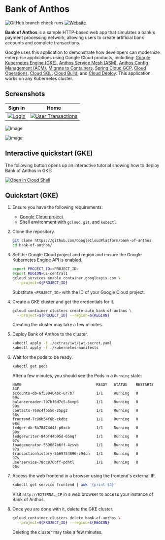 # Bank of Anthos

![GitHub branch check runs](https://img.shields.io/github/check-runs/GoogleCloudPlatform/bank-of-anthos/main)
[![Website](https://img.shields.io/website?url=https%3A%2F%2Fcymbal-bank.fsi.cymbal.dev%2F&label=live%20demo
)](https://cymbal-bank.fsi.cymbal.dev)

**Bank of Anthos** is a sample HTTP-based web app that simulates a bank's payment processing network, allowing users to create artificial bank accounts and complete transactions.

Google uses this application to demonstrate how developers can modernize enterprise applications using Google Cloud products, including: [Google Kubernetes Engine (GKE)](https://cloud.google.com/kubernetes-engine), [Anthos Service Mesh (ASM)](https://cloud.google.com/anthos/service-mesh), [Anthos Config Management (ACM)](https://cloud.google.com/anthos/config-management), [Migrate to Containers](https://cloud.google.com/migrate/containers), [Spring Cloud GCP](https://spring.io/projects/spring-cloud-gcp), [Cloud Operations](https://cloud.google.com/products/operations), [Cloud SQL](https://cloud.google.com/sql/docs), [Cloud Build](https://cloud.google.com/build), and [Cloud Deploy](https://cloud.google.com/deploy). This application works on any Kubernetes cluster.

## Screenshots

| Sign in                                                                                                        | Home                                                                                                    |
| ----------------------------------------------------------------------------------------------------------------- | ------------------------------------------------------------------------------------------------------------------ |
| [![Login](/docs/img/login.png)](/docs/img/login.png) | [![User Transactions](/docs/img/transactions.png)](/docs/img/transactions.png) |


![image](https://github.com/user-attachments/assets/5b8c8e95-028c-4d25-a1e9-de1f3230447e)

![image](https://github.com/user-attachments/assets/bfb89e0a-1679-41bf-b0fd-ff35bf869ee8)

## Interactive quickstart (GKE)

The following button opens up an interactive tutorial showing how to deploy Bank of Anthos in GKE:

[![Open in Cloud Shell](https://gstatic.com/cloudssh/images/open-btn.svg)](https://ssh.cloud.google.com/cloudshell/editor?show=ide&cloudshell_git_repo=https://github.com/GoogleCloudPlatform/bank-of-anthos&cloudshell_workspace=.&cloudshell_tutorial=extras/cloudshell/tutorial.md)

## Quickstart (GKE)

1. Ensure you have the following requirements:
   - [Google Cloud project](https://cloud.google.com/resource-manager/docs/creating-managing-projects#creating_a_project).
   - Shell environment with `gcloud`, `git`, and `kubectl`.

2. Clone the repository.

   ```sh
   git clone https://github.com/GoogleCloudPlatform/bank-of-anthos
   cd bank-of-anthos/
   ```

3. Set the Google Cloud project and region and ensure the Google Kubernetes Engine API is enabled.

   ```sh
   export PROJECT_ID=<PROJECT_ID>
   export REGION=us-central1
   gcloud services enable container.googleapis.com \
     --project=${PROJECT_ID}
   ```

   Substitute `<PROJECT_ID>` with the ID of your Google Cloud project.

4. Create a GKE cluster and get the credentials for it.

   ```sh
   gcloud container clusters create-auto bank-of-anthos \
     --project=${PROJECT_ID} --region=${REGION}
   ```

   Creating the cluster may take a few minutes.

5. Deploy Bank of Anthos to the cluster.

   ```sh
   kubectl apply -f ./extras/jwt/jwt-secret.yaml
   kubectl apply -f ./kubernetes-manifests
   ```

6. Wait for the pods to be ready.

   ```sh
   kubectl get pods
   ```

   After a few minutes, you should see the Pods in a `Running` state:

   ```
   NAME                                  READY   STATUS    RESTARTS   AGE
   accounts-db-6f589464bc-6r7b7          1/1     Running   0          99s
   balancereader-797bf6d7c5-8xvp6        1/1     Running   0          99s
   contacts-769c4fb556-25pg2             1/1     Running   0          98s
   frontend-7c96b54f6b-zkdbz             1/1     Running   0          98s
   ledger-db-5b78474d4f-p6xcb            1/1     Running   0          98s
   ledgerwriter-84bf44b95d-65mqf         1/1     Running   0          97s
   loadgenerator-559667b6ff-4zsvb        1/1     Running   0          97s
   transactionhistory-5569754896-z94cn   1/1     Running   0          97s
   userservice-78dc876bff-pdhtl          1/1     Running   0          96s
   ```

7. Access the web frontend in a browser using the frontend's external IP.

   ```sh
   kubectl get service frontend | awk '{print $4}'
   ```

   Visit `http://EXTERNAL_IP` in a web browser to access your instance of Bank of Anthos.

8. Once you are done with it, delete the GKE cluster.

   ```sh
   gcloud container clusters delete bank-of-anthos \
     --project=${PROJECT_ID} --region=${REGION}
   ```

   Deleting the cluster may take a few minutes.
